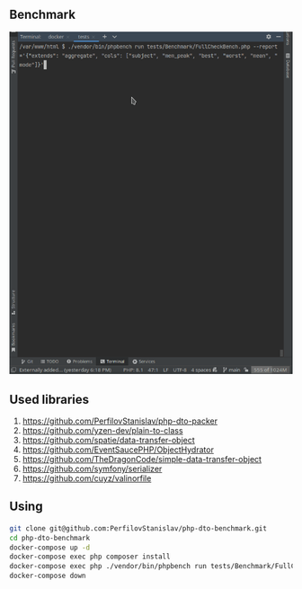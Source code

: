 ## Benchmark
<img width="746" alt="image" src="dto-benchmark.gif">

## Used libraries
1) https://github.com/PerfilovStanislav/php-dto-packer
2) https://github.com/yzen-dev/plain-to-class
3) https://github.com/spatie/data-transfer-object
4) https://github.com/EventSaucePHP/ObjectHydrator
5) https://github.com/TheDragonCode/simple-data-transfer-object
6) https://github.com/symfony/serializer
7) https://github.com/cuyz/valinorfile

## Using
```bash
git clone git@github.com:PerfilovStanislav/php-dto-benchmark.git
cd php-dto-benchmark
docker-compose up -d
docker-compose exec php composer install
docker-compose exec php ./vendor/bin/phpbench run tests/Benchmark/FullCheckBench.php --report='{"extends": "aggregate", "cols": ["subject", "mem_peak", "best", "worst", "mean", "mode"]}'
docker-compose down
```
